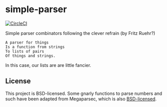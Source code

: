 # simple-parser

[![CircleCI](https://circleci.com/gh/ejconlon/simple-parser/tree/master.svg?style=svg)](https://circleci.com/gh/ejconlon/simple-parser/tree/master)

Simple parser combinators following the clever refrain (by Fritz Ruehr?)

    A parser for things
    Is a function from strings
    To lists of pairs
    Of things and strings.

In this case, our lists are are little fancier.

## License

This project is BSD-licensed. Some gnarly functions to parse numbers and such have been adapted from Megaparsec, which is also [BSD-licensed](https://github.com/mrkkrp/megaparsec/blob/master/LICENSE.md).
